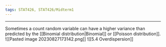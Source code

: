 ```yaml
---
tags: STAT426, STAT426/Midterm1
---
```

---
Sometimes a count random variable can have a higher variance than predicted by the [[Binomial distribution|Binomial]] or [[Poisson distribution]].
![[Pasted image 20230827173142.png]]
![[5.4 Overdispersion]]
